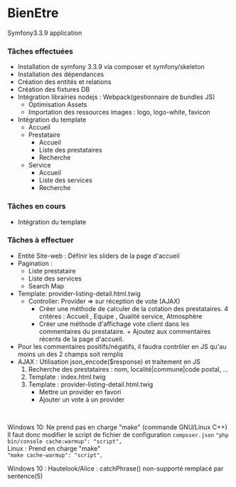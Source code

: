 # BienEtre
Symfony3.3.9 application 
<div>
<h3>Tâches effectuées</h3>
    <ul>
        <li>
            Installation de symfony 3.3.9 via composer et symfony/skeleton
        </li>
        <li>
            Installation des dépendances
        </li>
        <li>
            Création des entités et relations 
        </li>
        <li>
            Création des fixtures DB
        </li>
        <li>
                    Intégration librairies nodejs : Webpack(gestionnaire de bundles JS)
            <ul>
                <li>
                    Optimisation Assets 
                </li>
                <li>
                    Importation des ressources images : logo, logo-white, favicon
                </li>
            </ul>
        </li>
        <li>
            Intégration du template
            <ul>
                <li>
                    Accueil
                </li>
                <li>
                    Prestataire 
                    <ul>
                        <li>
                            Accueil
                        </li>
                        <li>
                            Liste des prestataires
                        </li>
                        <li>
                            Recherche
                        </li>
                    </ul>
                </li>
                <li>
                    Service 
                    <ul>
                        <li>
                            Accueil
                        </li>
                        <li>
                            Liste des services
                        </li>
                        <li>
                            Recherche
                        </li>
                    </ul>
                </li>                                
            </ul>
        </li>
    </ul>
</div>
<div>
<h3>Tâches en cours</h3>
<ul>
    <li>
        Intégration du template
    </li>    
</ul>
<div>
    <h3>Tâches à effectuer</h3> 
    <ul>
        <li>
            Entité Site-web : Définir les sliders de la page d'accueil
        </li>
        <li>
            Pagination : 
            <ul>
                <li>
                    Liste prestataire
                </li>
                <li>
                    Liste des services
                </li>
                <li>
                    Search Map
                </li>
            </ul>
        </li>
        <li>
            Template: provider-listing-detail.html.twig
            <ul>
                <li>
                    Controller: Provider => sur réception de vote (AJAX)
                    <ul>
                        <li>
                            Créer une méthode de calculer de la cotation des prestataires.
                            4 critères : Accueil , Equipe , Qualité service, Atmosphère
                        </li>
                        <li>
                            Créer une méthode d'affichage vote client dans les commentaires du prestataire.
                            + Ajoutez aux commentaires récents de la page d'accueil.
                        </li>
                    </ul>
                </li>
            </ul>        
        </li>
        <li>
            Pour les commentaires positifs/négatifs, il faudra contrôler en JS 
            qu'au moins un des 2 champs soit remplis 
        </li>
        <li>
            AJAX : Utilisation json_encode($response) et traitement en JS
            <ol>
                <li>
                    Recherche des prestataires : nom, localité|commune|code postal, ...
                </li>
                <li>
                    Template : index.html.twig
                </li>
                <li>
                    Template : provider-listing-detail.html.twig
                    <ul>
                        <li>
                            Mettre un provider en favori
                        </li>
                        <li>
                            Ajouter un vote à un provider
                        </li>
                    </ul>
                </li>
            </ol>
        </li>
    </ul>
</div>
<br>
<div class="alert">
    <p class="alert-info">
    Windows 10: Ne prend pas en charge "make" (commande GNU/Linux C++) <br>
    Il faut donc modifier le script de fichier de configuration <code>composer.json</code>
    <code>"php bin/console cache:warmup": "script",</code> <br>
     Linux : Prend en charge "make" <br>
      <code>"make cache-warmup": "script",</code>
    </p>
    <p class="alert-info">
    Windows 10 : Hautelook/Alice : catchPhrase() non-supporté remplacé par sentence(5)
    </p>
    <p>
        
</div>
<div class="alert">
    
</div>
